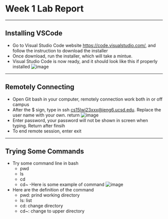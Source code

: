 # Week 1 Lab Report
-----------
## Installing VSCode
- Go to Visual Studio Code website https://code.visualstudio.com/, and follow the instruction to download the installer
- Once download, run the installer, which will take a mintue.
- Visual Studio Code is now ready, and it should look like this if properly installed
![image](https://user-images.githubusercontent.com/115119572/211911339-e2ab966d-2deb-4735-9db8-2a59e8c4d42b.png)

---
## Remotely Connecting
- Open Git bash in your computer, remotely connection work both in or off campus
- After the $ sign, type in ssh cs15lwi23xxx@ieng6.ucsd.edu. Replace the user name with your own. return
![image](https://user-images.githubusercontent.com/115119572/212814890-f845d42e-bd4b-4156-b58f-c5ee3db6165b.png)
- Enter password, your password will not be shown in screen when typing. Return after finsih
- To end remote session, enter exit
--- 
## Trying Some Commands
- Try some command line in bash
    - pwd
    - ls
    - cd
    - cd~
 -Here is some example of command
![image](https://user-images.githubusercontent.com/115119572/212815764-5b27e4eb-fe0f-4e4c-b076-8179b6e6c55f.png)
- Here are the definition of the command
    - pwd: prind working directory
    - ls: list
    - cd: change directory
    - cd~: change to upper directory
